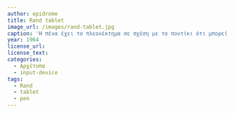 ```yaml
---
author: epidrome
title: Rand tablet 
image_url: /images/rand-tablet.jpg
caption: 'Η πένα έχει το πλεονέκτημα σε σχέση με το ποντίκι ότι μπορεί να χρησιμοποιηθεί και ως συσκευή έμμεσης διάδρασης με την βοήθεια μιας επιφάνειας ευαίσθητης στην μύτη της πένας και χωρίς να υπάρχει η ανάγκη αυτή η επιφάνεια να είναι οθόνη.'
year: 1964 
license_url: 
license_text: 
categories:
  - Αρχέτυπα 
  - input-device
tags:
  - Rand 
  - tablet 
  - pen 
---
```

